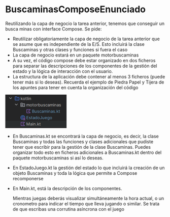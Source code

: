 # BuscaminasComposeEnunciado
Reutilizando la capa de negocio la tarea anterior, tenemos que conseguir un busca minas con  interface Compose. 
Se pide:
- Reutilizar obligatoriamente la capa de negocio  de la tarea anterior que se asume que es independiente de la E/S. Esto incluirá la clase Buscaminas y otras clases y funciones si fuera el caso
- La capa de negocio estará en un paquete motorbuscaminas
- A su vez, el código compose debe estar organizado en dos ficheros para separar las descripciones de los componentes de la gestión del estado y la lógica de interacción con el usuario.
- La estructura de la aplicación debe contener al menos 3 ficheros (puede tener más si lo deseas). Recuerda el ejemplo de Piedra Papel y Tijera de los apuntes para tener en cuenta la organización del código 

![estructura.png](estructura.png)

- En Buscaminas.kt se encontrará la capa de negocio, es decir, la clase Buscaminas y todas las funciones y clases adicionales que pudiste tener que escribir para la gestión de la clase Buscaminas. Puedes organizar todo esto en ficheros adicionales a Buscaminas.kt dentro del paquete motorbuscaminas si así lo deseas.
- En EstadoJuego.kt la gestión del estado lo que incluirá la creación de un objeto Buscaminas y toda la lógica que permite a Compose recomponerse
- En Main.kt, está la descripción de los componentes.


  Mientras juegas deberás visualizar simultáneamente la hora actual, o un cronometro para indicar el tiempo que lleva jugando o similar. Se trata de que escribas una corrutina asíncrona con el juego
  
